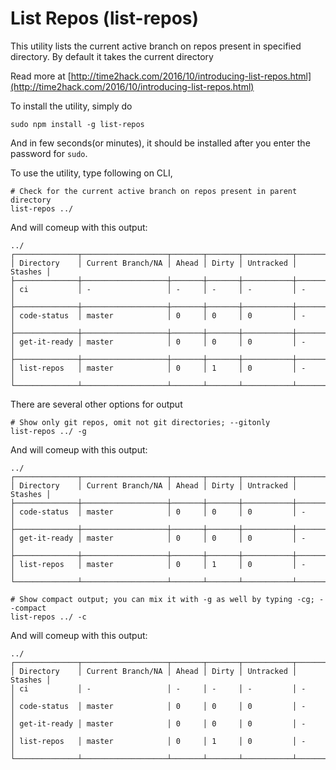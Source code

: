 # List Repos (list-repos)

This utility lists the current active branch on repos present in specified directory. By default it takes the current directory

Read more at [http://time2hack.com/2016/10/introducing-list-repos.html](http://time2hack.com/2016/10/introducing-list-repos.html)

To install the utility, simply do
```
sudo npm install -g list-repos
```
And in few seconds(or minutes), it should be installed after you enter the password for `sudo`.

To use the utility, type following on CLI,
```
# Check for the current active branch on repos present in parent directory
list-repos ../
```

And will comeup with this output:
```
../
┌──────────────┬───────────────────┬───────┬───────┬───────────┬─────────┐
│ Directory    │ Current Branch/NA │ Ahead │ Dirty │ Untracked │ Stashes │
├──────────────┼───────────────────┼───────┼───────┼───────────┼─────────┤
│ ci           │ -                 │ -     │ -     │ -         │ -       │
├──────────────┼───────────────────┼───────┼───────┼───────────┼─────────┤
│ code-status  │ master            │ 0     │ 0     │ 0         │ -       │
├──────────────┼───────────────────┼───────┼───────┼───────────┼─────────┤
│ get-it-ready │ master            │ 0     │ 0     │ 0         │ -       │
├──────────────┼───────────────────┼───────┼───────┼───────────┼─────────┤
│ list-repos   │ master            │ 0     │ 1     │ 0         │ -       │
└──────────────┴───────────────────┴───────┴───────┴───────────┴─────────┘
```

There are several other options for output

```
# Show only git repos, omit not git directories; --gitonly
list-repos ../ -g
```

And will comeup with this output:
```
../
┌──────────────┬───────────────────┬───────┬───────┬───────────┬─────────┐
│ Directory    │ Current Branch/NA │ Ahead │ Dirty │ Untracked │ Stashes │
├──────────────┼───────────────────┼───────┼───────┼───────────┼─────────┤
│ code-status  │ master            │ 0     │ 0     │ 0         │ -       │
├──────────────┼───────────────────┼───────┼───────┼───────────┼─────────┤
│ get-it-ready │ master            │ 0     │ 0     │ 0         │ -       │
├──────────────┼───────────────────┼───────┼───────┼───────────┼─────────┤
│ list-repos   │ master            │ 0     │ 1     │ 0         │ -       │
└──────────────┴───────────────────┴───────┴───────┴───────────┴─────────┘
```

```
# Show compact output; you can mix it with -g as well by typing -cg; --compact
list-repos ../ -c
```

And will comeup with this output:
```
../
┌──────────────┬───────────────────┬───────┬───────┬───────────┬─────────┐
│ Directory    │ Current Branch/NA │ Ahead │ Dirty │ Untracked │ Stashes │
│ ci           │ -                 │ -     │ -     │ -         │ -       │
│ code-status  │ master            │ 0     │ 0     │ 0         │ -       │
│ get-it-ready │ master            │ 0     │ 0     │ 0         │ -       │
│ list-repos   │ master            │ 0     │ 1     │ 0         │ -       │
└──────────────┴───────────────────┴───────┴───────┴───────────┴─────────┘
```